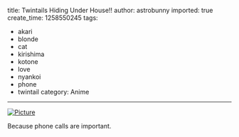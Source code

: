 title: Twintails Hiding Under House!!
author: astrobunny
imported: true
create_time: 1258550245
tags:
- akari
- blonde
- cat
- kirishima
- kotone
- love
- nyankoi
- phone
- twintail
category: Anime
---
 [![](wp-uploads/2009/11/wpid-gg_Nyan_Koi_-_07_606AEABC_0-500x281.jpg "Picture")](/images/wp-uploads/2009/11/wpid-gg_Nyan_Koi_-_07_606AEABC_0.jpg)  
  
Because phone calls are important.